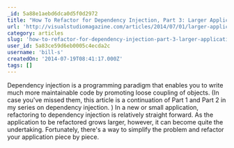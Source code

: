 ```yaml
---
_id: 5a88e1aebd6dca0d5f0d2972
title: "How To Refactor for Dependency Injection, Part 3: Larger Applications"
url: 'http://visualstudiomagazine.com/articles/2014/07/01/larger-applications.aspx'
category: articles
slug: 'how-to-refactor-for-dependency-injection-part-3-larger-applications'
user_id: 5a83ce59d6eb0005c4ecda2c
username: 'bill-s'
createdOn: '2014-07-19T08:41:17.000Z'
tags: []
---
```


Dependency injection is a programming paradigm that enables you to write much more maintainable code by promoting loose coupling of objects. (In case you've missed them, this article is a continuation of Part 1 and Part 2 in my series on dependency injection. ) In a new or small application, refactoring to dependency injection is relatively straight forward. As the application to be refactored grows larger, however, it can become quite the undertaking. Fortunately, there's a way to simplify the problem and refactor your application piece by piece.
